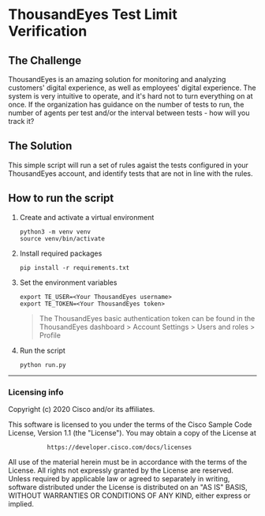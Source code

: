 # ThousandEyes Test Limit Verification

## The Challenge

ThousandEyes is an amazing solution for monitoring and analyzing customers' digital experience, as well as employees' digital experience. The system is very intuitive to operate, and it's hard not to turn everything on at once.
If the organization has guidance on the number of tests to run, the number of agents per test and/or the interval between tests - how will you track it?

## The Solution

This simple script will run a set of rules agaist the tests configured in your ThousandEyes account, and identify tests that are not in line with the rules.

## How to run the script
1. Create and activate a virtual environment

    ```
    python3 -m venv venv
    source venv/bin/activate
    ```
2. Install required packages

    ```
    pip install -r requirements.txt
    ```
3. Set the environment variables

    ```
    export TE_USER=<Your ThousandEyes username>
    export TE_TOKEN=<Your ThousandEyes token>
    ```
    
    > The ThousandEyes basic authentication token can be found in the ThousandEyes dashboard > Account Settings > Users and roles > Profile
    
4. Run the script

    ```
    python run.py
    ```
----
### Licensing info
Copyright (c) 2020 Cisco and/or its affiliates.

This software is licensed to you under the terms of the Cisco Sample
Code License, Version 1.1 (the "License"). You may obtain a copy of the
License at

               https://developer.cisco.com/docs/licenses

All use of the material herein must be in accordance with the terms of
the License. All rights not expressly granted by the License are
reserved. Unless required by applicable law or agreed to separately in
writing, software distributed under the License is distributed on an "AS
IS" BASIS, WITHOUT WARRANTIES OR CONDITIONS OF ANY KIND, either express
or implied.
